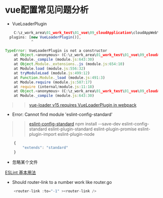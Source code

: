 # vue配置常见问题分析

* VueLoaderPlugin

```javaScript
    C:\z_work_area\01_work_test\01_vue\09_cloudApplication\cloudAppWeb\build\webpack.base.conf.js:95
  plugins: [new VueLoaderPlugin()],
            ^

TypeError: VueLoaderPlugin is not a constructor
    at Object.<anonymous> (C:\z_work_area\01_work_test\01_vue\09_cloudApplication\cloudAppWeb\build\webpack.base.conf.js:95:13)
    at Module._compile (module.js:643:30)
    at Object.Module._extensions..js (module.js:654:10)
    at Module.load (module.js:556:32)
    at tryModuleLoad (module.js:499:12)
    at Function.Module._load (module.js:491:3)
    at Module.require (module.js:587:17)
    at require (internal/module.js:11:18)
    at Object.<anonymous> (C:\z_work_area\01_work_test\01_vue\09_cloudApplication\cloudAppWeb\build\webpack.dev.conf.js:7:27)
    at Module._compile (module.js:643:30)

```

>> [vue-loader v15 requires VueLoaderPlugin in webpack](https://github.com/rails/webpacker/issues/1453)

* Error: Cannot find module 'eslint-config-standard'

>> [eslint-config-standard](https://www.npmjs.com/package/eslint-config-standard)
>> npm install --save-dev eslint-config-standard eslint-plugin-standard eslint-plugin-promise eslint-plugin-import eslint-plugin-node

```javaScript
    {
        "extends": "standard"
    }
```

* 忽略某个文件

[ESLint 基本用法](https://github.com/wy-ei/notebook/issues/36)

* Should router-link to a number work like router.go

```javaScript
    <router-link :to="-1" ><router-link />
```

